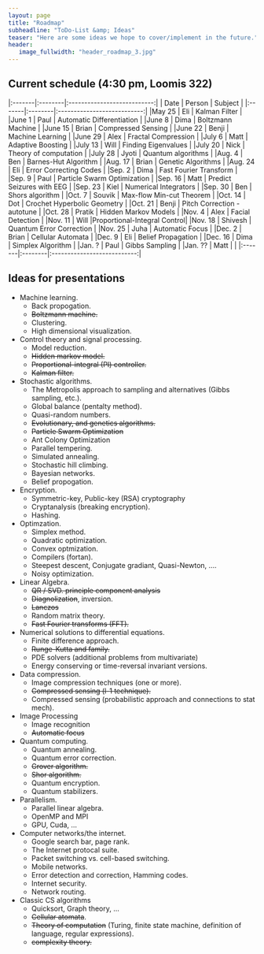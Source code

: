```yaml
---
layout: page
title: "Roadmap"
subheadline: "ToDo-List &amp; Ideas"
teaser: "Here are some ideas we hope to cover/implement in the future."
header:
   image_fullwidth: "header_roadmap_3.jpg"
---
```


## Current schedule (4:30 pm, Loomis 322)

|:-------|:--------|:---------------------------:|
|  Date  | Person  | Subject                     |
|:-------|:--------|:---------------------------:|
|May 25  | Eli     | Kalman Filter               |
|June 1  | Paul    | Automatic Differentiation   |
|June 8  | Dima    | Boltzmann Machine           |
|June 15 | Brian   | Compressed Sensing          |
|June 22 | Benji   | Machine Learning            | 
|June 29 | Alex    | Fractal Compression         |
|July 6  | Matt    | Adaptive Boosting           |
|July 13 | Will    | Finding Eigenvalues         |
|July 20 | Nick    | Theory of computation       |
|July 28 | Jyoti   | Quantum algorithms          |
|Aug. 4  | Ben     | Barnes-Hut Algorithm        |
|Aug. 17 | Brian   | Genetic Algorithms          |
|Aug. 24 | Eli     | Error Correcting Codes      |
|Sep. 2  | Dima    | Fast Fourier Transform      |
|Sep. 9  | Paul    | Particle Swarm Optimization |
|Sep. 16 | Matt    | Predict Seizures with EEG   |
|Sep. 23 | Kiel    | Numerical Integrators       |
|Sep. 30 | Ben     | Shors algorithm             |
|Oct. 7  | Souvik  | Max-flow Min-cut Theorem    |
|Oct. 14 | Dot     | Crochet Hyperbolic Geometry |
|Oct. 21 | Benji   | Pitch Correction - autotune |
|Oct. 28 | Pratik  | Hidden Markov Models        |
|Nov. 4  | Alex    | Facial Detection            |
|Nov. 11 | Will    |Proportional-Integral Control|
|Nov. 18 | Shivesh | Quantum Error Correction    |
|Nov. 25 | Juha    | Automatic Focus             |
|Dec. 2  | Brian   | Cellular Automata           |
|Dec. 9  | Eli     | Belief Propagation          |
|Dec. 16 | Dima    | Simplex Algorithm           |
|Jan. ?  | Paul    | Gibbs Sampling              |
|Jan. ?? | Matt    |                             |
|:-------|:--------|:---------------------------:|

## Ideas for presentations

 - Machine learning.
   - Back propogation.
   - ~~Boltzmann machine.~~
   - Clustering.
   - High dimensional visualization.
 - Control theory and signal processing.
   - Model reduction.
   - ~~Hidden markov model.~~
   - ~~Proportional-integral (PI) controller.~~
   - ~~Kalman filter.~~
 - Stochastic algorithms.
   - The Metropolis approach to sampling and alternatives (Gibbs sampling, etc.).
   - Global balance (pentalty method).
   - Quasi-random numbers.
   - ~~Evolutionary, and genetics algorithms.~~
   - ~~Particle Swarm Optimization~~
   - Ant Colony Optimization
   - Parallel tempering.
   - Simulated annealing.
   - Stochastic hill climbing.
   - Bayesian networks.
   - Belief propogation.
 - Encryption.
   - Symmetric-key, Public-key (RSA) cryptography
   - Cryptanalysis (breaking encryption).
   - Hashing.
 - Optimzation.
   - Simplex method.
   - Quadratic optimization.
   - Convex optmization.
   - Compilers (fortan).
   - Steepest descent, Conjugate gradiant, Quasi-Newton, ....
   - Noisy optimization.
 - Linear Algebra.
   - ~~QR / SVD. principle component analysis~~
   - ~~Diagnolization~~, inversion.
   - ~~Lanczos~~
   - Random matrix theory.
   - ~~Fast Fourier transforms (FFT).~~
 - Numerical solutions to differential equations.
   - Finite difference approach.
   - ~~Runge-Kutta and family.~~
   - PDE solvers (additional problems from multivariate)
   - Energy conserving or time-reversal invariant versions.
 - Data compression.
   - Image compression techniques (one or more).
   - ~~Compressed sensing (l-1 technique).~~
   - Compressed sensing (probabilistic approach and connections to stat mech).
 - Image Processing
   - Image recognition
   - ~~Automatic focus~~
 - Quantum computing.
   - Quantum annealing.
   - Quantum error correction.
   - ~~Grover algorithm.~~
   - ~~Shor algorithm.~~
   - Quantum encryption.
   - Quantum stabilizers.
 - Parallelism.
   - Parallel linear algebra.
   - OpenMP and MPI
   - GPU, Cuda, ...
 - Computer networks/the internet.
   - Google search bar, page rank.
   - The Internet protocal suite.
   - Packet switching vs. cell-based switching.
   - Mobile networks.
   - Error detection and correction, Hamming codes.
   - Internet security.
   - Network routing.
 - Classic CS algorithms
   - Quicksort, Graph theory, ...
   - ~~Cellular atomata~~.
   - ~~Theory of computation~~ (Turing, finite state machine, definition of language, regular expressions).
   - ~~complexity theory.~~
